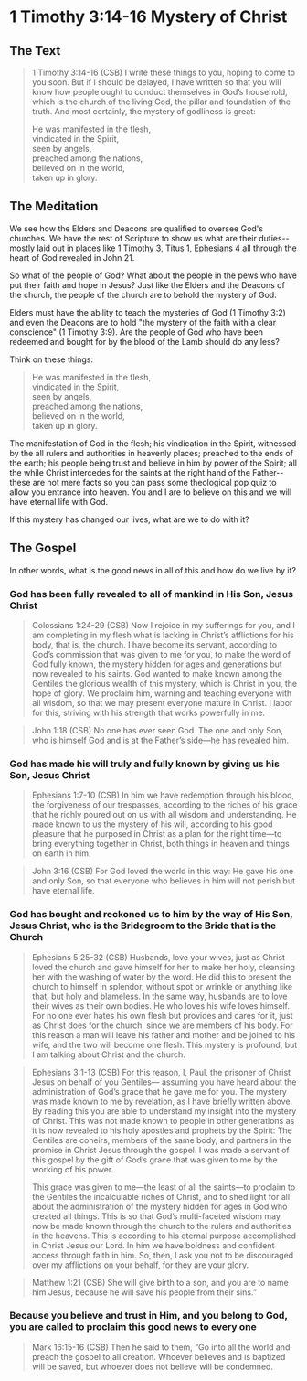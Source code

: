# 1 Timothy 3:14-16 Mystery of Christ

## The Text

>1 Timothy 3:14-16 (CSB) I write these things to you, hoping to come to you soon. But if I should be delayed, I have written so that you will know how people ought to conduct themselves in God’s household, which is the church of the living God, the pillar and foundation of the truth. And most certainly, the mystery of godliness is great:
>
>He was manifested in the flesh,  
>vindicated in the Spirit,  
>seen by angels,  
>preached among the nations,  
>believed on in the world,  
>taken up in glory.

## The Meditation

We see how the Elders and Deacons are qualified to oversee God's churches. We have the rest of Scripture to show us what are their duties--mostly laid out in places like 1 Timothy 3, Titus 1, Ephesians 4 all through the heart of God revealed in John 21.

So what of the people of God? What about the people in the pews who have put their faith and hope in Jesus? Just like the Elders and the Deacons of the church, the people of the church are to behold the mystery of God.

Elders must have the ability to teach the mysteries of God (1 Timothy 3:2) and even the Deacons are to hold "the mystery of the faith with a clear conscience" (1 Timothy 3:9). Are the people of God who have been redeemed and bought for by the blood of the Lamb should do any less?

Think on these things:

>He was manifested in the flesh,  
>vindicated in the Spirit,  
>seen by angels,  
>preached among the nations,  
>believed on in the world,  
>taken up in glory.

The manifestation of God in the flesh; his vindication in the Spirit, witnessed by the all rulers and authorities in heavenly places; preached to the ends of the earth; his people being trust and believe in him by power of the Spirit; all the while Christ intercedes for the saints at the right hand of the Father--these are not mere facts so you can pass some theological pop quiz to allow you entrance into heaven. You and I are to believe on this and we will have eternal life with God.

If this mystery has changed our lives, what are we to do with it?

## The Gospel

In other words, what is the good news in all of this and how do we live by it?

### God has been fully revealed to all of mankind in His Son, Jesus Christ

>Colossians 1:24-29 (CSB) Now I rejoice in my sufferings for you, and I am completing in my flesh what is lacking in Christ’s afflictions for his body, that is, the church. I have become its servant, according to God’s commission that was given to me for you, to make the word of God fully known, the mystery hidden for ages and generations but now revealed to his saints. God wanted to make known among the Gentiles the glorious wealth of this mystery, which is Christ in you, the hope of glory. We proclaim him, warning and teaching everyone with all wisdom, so that we may present everyone mature in Christ. I labor for this, striving with his strength that works powerfully in me.

>John 1:18 (CSB) No one has ever seen God. The one and only Son, who is himself God and is at the Father’s side—he has revealed him.

### God has made his will truly and fully known by giving us his Son, Jesus Christ

>Ephesians 1:7-10 (CSB) In him we have redemption through his blood, the forgiveness of our trespasses, according to the riches of his grace that he richly poured out on us with all wisdom and understanding. He made known to us the mystery of his will, according to his good pleasure that he purposed in Christ as a plan for the right time—to bring everything together in Christ, both things in heaven and things on earth in him.

>John 3:16 (CSB) For God loved the world in this way: He gave his one and only Son, so that everyone who believes in him will not perish but have eternal life.

### God has bought and reckoned us to him by the way of His Son, Jesus Christ, who is the Bridegroom to the Bride that is the Church

>Ephesians 5:25-32 (CSB) Husbands, love your wives, just as Christ loved the church and gave himself for her to make her holy, cleansing her with the washing of water by the word. He did this to present the church to himself in splendor, without spot or wrinkle or anything like that, but holy and blameless. In the same way, husbands are to love their wives as their own bodies. He who loves his wife loves himself. For no one ever hates his own flesh but provides and cares for it, just as Christ does for the church, since we are members of his body. For this reason a man will leave his father and mother and be joined to his wife, and the two will become one flesh. This mystery is profound, but I am talking about Christ and the church.

>Ephesians 3:1-13 (CSB) For this reason, I, Paul, the prisoner of Christ Jesus on behalf of you Gentiles— assuming you have heard about the administration of God’s grace that he gave me for you. The mystery was made known to me by revelation, as I have briefly written above. By reading this you are able to understand my insight into the mystery of Christ. This was not made known to people in other generations as it is now revealed to his holy apostles and prophets by the Spirit: The Gentiles are coheirs, members of the same body, and partners in the promise in Christ Jesus through the gospel. I was made a servant of this gospel by the gift of God’s grace that was given to me by the working of his power.
>
>This grace was given to me—the least of all the saints—to proclaim to the Gentiles the incalculable riches of Christ, and to shed light for all about the administration of the mystery hidden for ages in God who created all things. This is so that God’s multi-faceted wisdom may now be made known through the church to the rulers and authorities in the heavens. This is according to his eternal purpose accomplished in Christ Jesus our Lord. In him we have boldness and confident access through faith in him. So, then, I ask you not to be discouraged over my afflictions on your behalf, for they are your glory.

>Matthew 1:21 (CSB) She will give birth to a son, and you are to name him Jesus, because he will save his people from their sins.”

### Because you believe and trust in Him, and you belong to God, you are called to proclaim this good news to every one

>Mark 16:15-16 (CSB) Then he said to them, “Go into all the world and preach the gospel to all creation. Whoever believes and is baptized will be saved, but whoever does not believe will be condemned.

